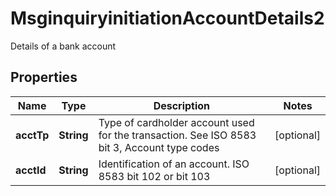 

# MsginquiryinitiationAccountDetails2

Details of a bank account

## Properties

| Name | Type | Description | Notes |
|------------ | ------------- | ------------- | -------------|
|**acctTp** | **String** | Type of cardholder account used for the transaction.  See ISO 8583 bit 3, Account type codes |  [optional] |
|**acctId** | **String** | Identification of an account.  ISO 8583 bit 102 or bit 103 |  [optional] |



